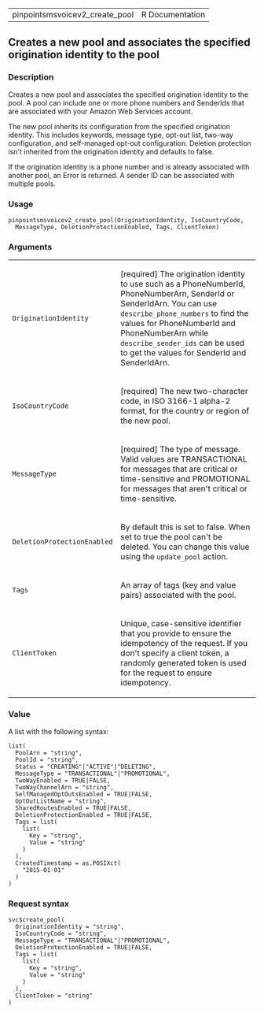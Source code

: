<table style="width: 100%;">
<tbody>
<tr class="odd">
<td>pinpointsmsvoicev2_create_pool</td>
<td style="text-align: right;">R Documentation</td>
</tr>
</tbody>
</table>

## Creates a new pool and associates the specified origination identity to the pool

### Description

Creates a new pool and associates the specified origination identity to
the pool. A pool can include one or more phone numbers and SenderIds
that are associated with your Amazon Web Services account.

The new pool inherits its configuration from the specified origination
identity. This includes keywords, message type, opt-out list, two-way
configuration, and self-managed opt-out configuration. Deletion
protection isn't inherited from the origination identity and defaults to
false.

If the origination identity is a phone number and is already associated
with another pool, an Error is returned. A sender ID can be associated
with multiple pools.

### Usage

    pinpointsmsvoicev2_create_pool(OriginationIdentity, IsoCountryCode,
      MessageType, DeletionProtectionEnabled, Tags, ClientToken)

### Arguments

<table>
<colgroup>
<col style="width: 35%" />
<col style="width: 65%" />
</colgroup>
<tbody>
<tr class="odd">
<td><code
id="pinpointsmsvoicev2_create_pool_:_OriginationIdentity">OriginationIdentity</code></td>
<td><p>[required] The origination identity to use such as a
PhoneNumberId, PhoneNumberArn, SenderId or SenderIdArn. You can use
<code>describe_phone_numbers</code> to find the values for PhoneNumberId
and PhoneNumberArn while <code>describe_sender_ids</code> can be used to
get the values for SenderId and SenderIdArn.</p></td>
</tr>
<tr class="even">
<td><code
id="pinpointsmsvoicev2_create_pool_:_IsoCountryCode">IsoCountryCode</code></td>
<td><p>[required] The new two-character code, in ISO 3166-1 alpha-2
format, for the country or region of the new pool.</p></td>
</tr>
<tr class="odd">
<td><code
id="pinpointsmsvoicev2_create_pool_:_MessageType">MessageType</code></td>
<td><p>[required] The type of message. Valid values are TRANSACTIONAL
for messages that are critical or time-sensitive and PROMOTIONAL for
messages that aren't critical or time-sensitive.</p></td>
</tr>
<tr class="even">
<td><code
id="pinpointsmsvoicev2_create_pool_:_DeletionProtectionEnabled">DeletionProtectionEnabled</code></td>
<td><p>By default this is set to false. When set to true the pool can't
be deleted. You can change this value using the <code>update_pool</code>
action.</p></td>
</tr>
<tr class="odd">
<td><code id="pinpointsmsvoicev2_create_pool_:_Tags">Tags</code></td>
<td><p>An array of tags (key and value pairs) associated with the
pool.</p></td>
</tr>
<tr class="even">
<td><code
id="pinpointsmsvoicev2_create_pool_:_ClientToken">ClientToken</code></td>
<td><p>Unique, case-sensitive identifier that you provide to ensure the
idempotency of the request. If you don't specify a client token, a
randomly generated token is used for the request to ensure
idempotency.</p></td>
</tr>
</tbody>
</table>

### Value

A list with the following syntax:

    list(
      PoolArn = "string",
      PoolId = "string",
      Status = "CREATING"|"ACTIVE"|"DELETING",
      MessageType = "TRANSACTIONAL"|"PROMOTIONAL",
      TwoWayEnabled = TRUE|FALSE,
      TwoWayChannelArn = "string",
      SelfManagedOptOutsEnabled = TRUE|FALSE,
      OptOutListName = "string",
      SharedRoutesEnabled = TRUE|FALSE,
      DeletionProtectionEnabled = TRUE|FALSE,
      Tags = list(
        list(
          Key = "string",
          Value = "string"
        )
      ),
      CreatedTimestamp = as.POSIXct(
        "2015-01-01"
      )
    )

### Request syntax

    svc$create_pool(
      OriginationIdentity = "string",
      IsoCountryCode = "string",
      MessageType = "TRANSACTIONAL"|"PROMOTIONAL",
      DeletionProtectionEnabled = TRUE|FALSE,
      Tags = list(
        list(
          Key = "string",
          Value = "string"
        )
      ),
      ClientToken = "string"
    )
